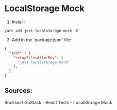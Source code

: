 # LocalStorage Mock

1. Install:
```
yarn add jest-localstorage-mock -D
```
2. Add in the 'package.json' file:
```json
{
  "jest" : {
    "setupFilesAfterEnv": [
      "jest-localstorage-mock"
    ],
  }
}
```

## Sources:
Rockseat GoStack - React Tests - LocalStorage Mock